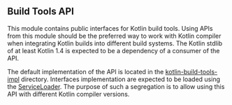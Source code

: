 ## Build Tools API

This module contains public interfaces for Kotlin build tools. 
Using APIs from this module should be the preferred way to work with Kotlin compiler when integrating Kotlin builds into different build systems.
The Kotlin stdlib of at least Kotlin 1.4 is expected to be a dependency of a consumer of the API. 

The default implementation of the API is located in the [kotlin-build-tools-impl](../kotlin-build-tools-impl) directory.
Interfaces implementation are expected to be loaded using the [ServiceLoader](https://docs.oracle.com/javase/8/docs/api/java/util/ServiceLoader.html).
The purpose of such a segregation is to allow using this API with different Kotlin compiler versions. 